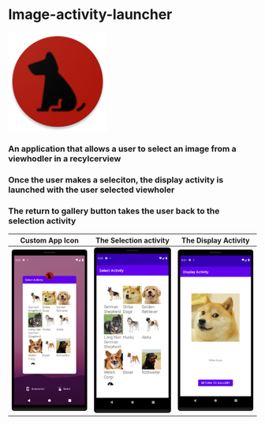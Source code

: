 # Image-activity-launcher

<img src=".\app\src\main\res\mipmap-xxxhdpi\ic_launcher_round.png?raw=true" width="200">

### An application that allows a user to select an image from a viewhodler in a recylcerview

### Once the user makes a seleciton, the display activity is launched with the user selected viewholer

### The return to gallery button takes the user back to the selection activity

| Custom App Icon  | The Selection activity  | The Display Activity  |
|---|---|---|
| <img src="app.png?raw=true" width="200">  | <img src="select.png?raw=true" width="200">  | <img src="display.png?raw=true" width="200"> |

  